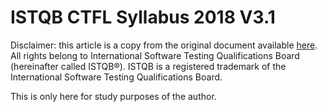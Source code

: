 # ISTQB CTFL Syllabus 2018 V3.1

Disclaimer: this article is a copy from the original document available [here]([https://www.istqb.org/downloads/send/2-foundation-level-documents/281-istqb-ctfl-syllabus-2018-v3-1.html](https://istqb-main-web-prod.s3.amazonaws.com/media/documents/ISTQB-CTFL_Syllabus_2018_v3.1.1.pdf)).  
All rights belong to International Software Testing Qualifications Board \(hereinafter called ISTQB®\). ISTQB is a registered trademark of the International Software Testing Qualifications Board.

This is only here for study purposes of the author. 


